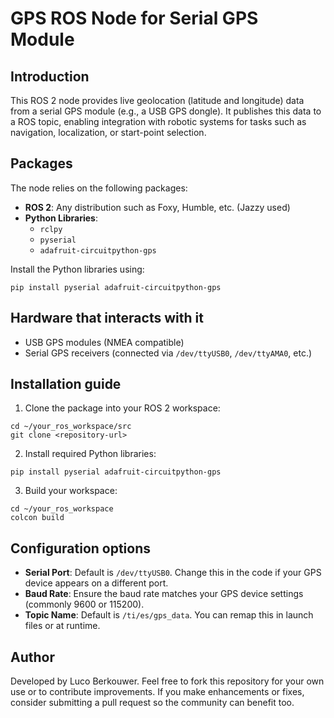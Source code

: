# GPS ROS Node for Serial GPS Module

## Introduction

This ROS 2 node provides live geolocation (latitude and longitude) data from a serial GPS module (e.g., a USB GPS dongle). It publishes this data to a ROS topic, enabling integration with robotic systems for tasks such as navigation, localization, or start-point selection.

## Packages

The node relies on the following packages:

- **ROS 2**: Any distribution such as Foxy, Humble, etc. (Jazzy used)
- **Python Libraries**:
  - ```rclpy```
  - ```pyserial```
  - ```adafruit-circuitpython-gps```

Install the Python libraries using:

```
pip install pyserial adafruit-circuitpython-gps
```


## Hardware that interacts with it

- USB GPS modules (NMEA compatible)
- Serial GPS receivers (connected via ```/dev/ttyUSB0```, ```/dev/ttyAMA0```, etc.)

## Installation guide

1. Clone the package into your ROS 2 workspace:

```
cd ~/your_ros_workspace/src
git clone <repository-url>
```

2. Install required Python libraries:

```
pip install pyserial adafruit-circuitpython-gps
```

3. Build your workspace:

```
cd ~/your_ros_workspace
colcon build
```

## Configuration options

- **Serial Port**: Default is ```/dev/ttyUSB0```. Change this in the code if your GPS device appears on a different port.
- **Baud Rate**: Ensure the baud rate matches your GPS device settings (commonly 9600 or 115200).
- **Topic Name**: Default is ```/ti/es/gps_data```. You can remap this in launch files or at runtime.

## Author

Developed by Luco Berkouwer. Feel free to fork this repository for your own use or to contribute improvements. If you make enhancements or fixes, consider submitting a pull request so the community can benefit too.